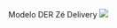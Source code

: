 Modelo DER Zé Delivery <img src="https:https://github.com/NicolasKevin2/BD/blob/main/Z%C3%A9Delivery/DER_ze_delivery.png"/>
